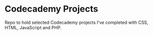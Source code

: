 # Codecademy Projects

Repo to hold selected Codecademy projects I've completed with CSS, HTML, JavaScript and PHP.